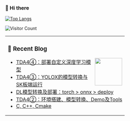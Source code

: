 ### 🧐 Hi there 

<table>
<tr><td>
  
### 📃 Recent Blog
<img align="right" width="88" src="https://cdn.jsdelivr.net/gh/sun0225SUN/sun0225SUN/assets/images/astronaut.png" />

<!-- BLOG-POST-LIST:START -->
- [TDA4④：部署自定义深度学习模型](http://example.com/TDA4VM4/)
- [TDA4③：YOLOX的模型转换与SK板端运行](http://example.com/TDA4VM3/)
- [DL模型转换及部署：torch &gt; onnx &gt; deploy](http://example.com/DLdeploy/)
- [TDA4②：环境搭建、模型转换、Demo及Tools](http://example.com/TDA4VM2/)
- [C, C++, Cmake](http://example.com/C/)
<!-- BLOG-POST-LIST:END -->

</td></tr>

[![Top Langs](https://github-readme-stats.vercel.app/api/top-langs/?username=Arrowes&layout=compact)](https://github.com/anuraghazra/github-readme-stats)

![Visitor Count](https://profile-counter.glitch.me/Arrowes/count.svg)











<!--
**Arrowes/arrowes** is a ✨ _special_ ✨ repository because its `README.md` (this file) appears on your GitHub profile.

Here are some ideas to get you started:

- 🔭 I’m currently working on ...
- 🌱 I’m currently learning ...
- 👯 I’m looking to collaborate on ...
- 🤔 I’m looking for help with ...
- 💬 Ask me about ...
- 📫 How to reach me: ...
- 😄 Pronouns: ...
- ⚡ Fun fact: ...
-->

